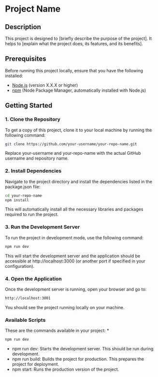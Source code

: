 # Project Name

## Description

This project is designed to [briefly describe the purpose of the project]. It helps to [explain what the project does, its features, and its benefits].

## Prerequisites

Before running this project locally, ensure that you have the following installed:

- [Node.js](https://nodejs.org/) (version X.X.X or higher)
- [npm](https://npmjs.com) (Node Package Manager, automatically installed with Node.js)

## Getting Started

### 1. Clone the Repository

To get a copy of this project, clone it to your local machine by running the following command:

```bash
git clone https://github.com/your-username/your-repo-name.git
```
Replace your-username and your-repo-name with the actual GitHub username and repository name.

### 2. Install Dependencies

Navigate to the project directory and install the dependencies listed in the package.json file:

```bash
cd your-repo-name
npm install
```
This will automatically install all the necessary libraries and packages required to run the project.

### 3. Run the Development Server

To run the project in development mode, use the following command:

```bash
npm run dev
```
This will start the development server and the application should be accessible at http://localhost:3000 (or another port if specified in your configuration).

### 4. Open the Application

Once the development server is running, open your browser and go to:

```bash
http://localhost:3001
```
You should see the project running locally on your machine.

### Available Scripts

These are the commands available in your project:
* 
```bash
npm run dev
``` 

* npm run dev: Starts the development server. This should be run during development.
* npm run build: Builds the project for production. This prepares the project for deployment.
* npm start: Runs the production version of the project.
